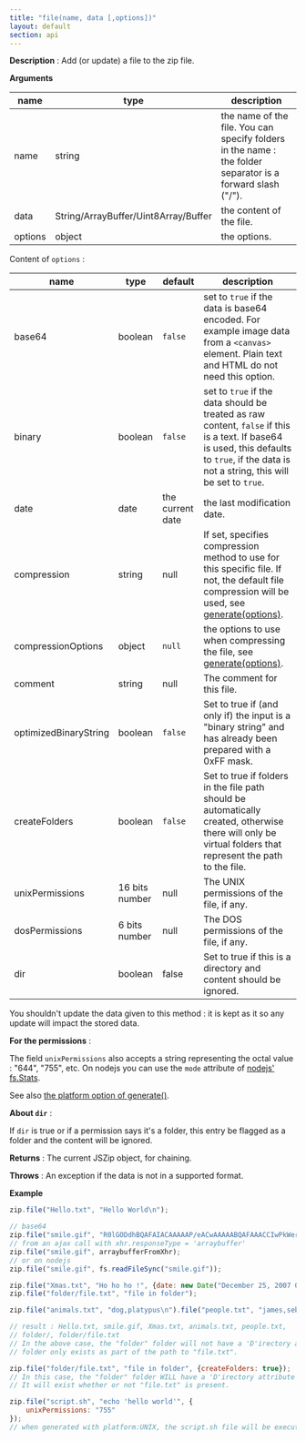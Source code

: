 ```yaml
---
title: "file(name, data [,options])"
layout: default
section: api
---
```


__Description__ : Add (or update) a file to the zip file.

__Arguments__

 name    | type                                 | description                                                                                                
---------|--------------------------------------|------------------------------------------------------------------------------------------------------------
 name    | string                               | the name of the file. You can specify folders in the name : the folder separator is a forward slash ("/"). 
 data    | String/ArrayBuffer/Uint8Array/Buffer | the content of the file.                                                                                   
 options | object                               | the options.                                                                                               

Content of `options` :

 name                  | type           | default          | description                                                                                                                                                                                             
-----------------------|----------------|------------------|---------------------------------------------------------------------------------------------------------------------------------------------------------------------------------------------------------
 base64                | boolean        | `false`          | set to `true` if the data is base64 encoded. For example image data from a `<canvas>` element. Plain text and HTML do not need this option.                                                             
 binary                | boolean        | `false`          | set to `true` if the data should be treated as raw content, `false` if this is a text. If base64 is used, this defaults to `true`, if the data is not a string, this will be set to `true`.             
 date                  | date           | the current date | the last modification date.                                                                                                                                                                             
 compression           | string         | null             | If set, specifies compression method to use for this specific file. If not, the default file compression will be used, see [generate(options)]({{site.baseurl}}/documentation/api_jszip/generate.html). 
 compressionOptions    | object         | `null`           | the options to use when compressing the file, see [generate(options)]({{site.baseurl}}/documentation/api_jszip/generate.html).                                                                          
 comment               | string         | null             | The comment for this file.                                                                                                                                                                              
 optimizedBinaryString | boolean        | `false`          | Set to true if (and only if) the input is a "binary string" and has already been prepared with a 0xFF mask.                                                                                             
 createFolders         | boolean        | `false`          | Set to true if folders in the file path should be automatically created, otherwise there will only be virtual folders that represent the path to the file.                                              
 unixPermissions       | 16 bits number | null             | The UNIX permissions of the file, if any.                                                                                                                                                               
 dosPermissions        | 6 bits number  | null             | The DOS permissions of the file, if any.                                                                                                                                                                
 dir                   | boolean        | false            | Set to true if this is a directory and content should be ignored.                                                                                                                                       

You shouldn't update the data given to this method : it is kept as it so any
update will impact the stored data.

__For the permissions__ :

The field `unixPermissions` also accepts a string representing the octal value :
"644", "755", etc. On nodejs you can use the `mode` attribute of
[nodejs' fs.Stats](http://nodejs.org/api/fs.html#fs_class_fs_stats).

See also [the platform option of generate()]({{site.baseurl}}/documentation/api_jszip/generate.html).

__About `dir`__ :

If `dir` is true or if a permission says it's a folder, this entry be flagged
as a folder and the content will be ignored.

__Returns__ : The current JSZip object, for chaining.

__Throws__ : An exception if the data is not in a supported format.

<!--
__Complexity__ : **O(1)** for anything but binary strings.
For binary strings (`data` is a string and `binary` = true), if
`optimizedBinaryString` is not set, the 0xFF mask will be applied giving a
complexity in **O(n)** where n is the size of the added data.
-->

__Example__

```js
zip.file("Hello.txt", "Hello World\n");

// base64
zip.file("smile.gif", "R0lGODdhBQAFAIACAAAAAP/eACwAAAAABQAFAAACCIwPkWerClIBADs=", {base64: true});
// from an ajax call with xhr.responseType = 'arraybuffer'
zip.file("smile.gif", arraybufferFromXhr);
// or on nodejs
zip.file("smile.gif", fs.readFileSync("smile.gif"));

zip.file("Xmas.txt", "Ho ho ho !", {date: new Date("December 25, 2007 00:00:01")});
zip.file("folder/file.txt", "file in folder");

zip.file("animals.txt", "dog,platypus\n").file("people.txt", "james,sebastian\n");

// result : Hello.txt, smile.gif, Xmas.txt, animals.txt, people.txt,
// folder/, folder/file.txt
// In the above case, the "folder" folder will not have a 'D'irectory attribute or Method property. The
// folder only exists as part of the path to "file.txt".

zip.file("folder/file.txt", "file in folder", {createFolders: true});
// In this case, the "folder" folder WILL have a 'D'irectory attribute and a Method property of "store".
// It will exist whether or not "file.txt" is present.

zip.file("script.sh", "echo 'hello world'", {
    unixPermissions: "755"
});
// when generated with platform:UNIX, the script.sh file will be executable
```

